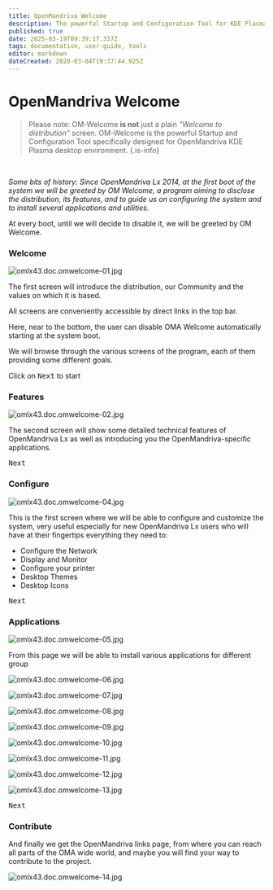 ```yaml
---
title: OpenMandriva Welcome
description: The powerful Startup and Configuration Tool for KDE Plasma
published: true
date: 2025-03-19T09:39:17.337Z
tags: documentation, user-guide, tools
editor: markdown
dateCreated: 2020-03-04T19:37:44.925Z
---
```


# OpenMandriva Welcome

> Please note: OM-Welcome **is not** just a plain *"Welcome to distribution"* screen.
> OM-Welcome is the powerful Startup and Configuration Tool specifically designed for OpenMandriva KDE Plasma desktop environment.
{.is-info}

<br>

*Some bits of history:
Since OpenMandriva Lx 2014, at the first boot of the system we will be greeted by OM Welcome, a program aiming to disclose the distribution, its features, and to guide us on configuring the system and to install several applications and utilities.*
<br>

At every boot, until we will decide to disable it, we will be greeted by OM Welcome.
<br>

### Welcome

![omlx43.doc.omwelcome-01.jpg](/images/omlx43.doc.omwelcome-01.jpg)

The first screen will introduce the distribution, our Community and the values on which it is based.

All screens are conveniently accessible by direct links in the top bar.

Here, near to the bottom, the user can disable OMA Welcome automatically starting at the system boot.

We will browse through the various screens of the program, each of them providing some different goals.

Click on <kbd>Next</kbd> to start
<br>

### Features

![omlx43.doc.omwelcome-02.jpg](/images/omlx43.doc.omwelcome-02.jpg)

The second screen will show some detailed technical features of OpenMandriva Lx as well as introducing you the OpenMandriva-specific applications.

 <kbd>Next</kbd>
 <br>
 
 ### Configure

![omlx43.doc.omwelcome-04.jpg](/images/omlx43.doc.omwelcome-04.jpg)

This is the first screen where we will be able to configure and customize the system, very useful especially for new OpenMandriva Lx users who will have at their fingertips everything they need to:

- Configure the Network
- Display and Monitor
- Configure your printer
- Desktop Themes
- Desktop Icons

 <kbd>Next</kbd>
 <br>
 
 ### Applications

![omlx43.doc.omwelcome-05.jpg](/images/omlx43.doc.omwelcome-05.jpg)

From this page we will be able to install various applications for different group

![omlx43.doc.omwelcome-06.jpg](/images/omlx43.doc.omwelcome-06.jpg)

![omlx43.doc.omwelcome-07.jpg](/images/omlx43.doc.omwelcome-07.jpg)

![omlx43.doc.omwelcome-08.jpg](/images/omlx43.doc.omwelcome-08.jpg)

![omlx43.doc.omwelcome-09.jpg](/images/omlx43.doc.omwelcome-09.jpg)

![omlx43.doc.omwelcome-10.jpg](/images/omlx43.doc.omwelcome-10.jpg)

![omlx43.doc.omwelcome-11.jpg](/images/omlx43.doc.omwelcome-11.jpg)

![omlx43.doc.omwelcome-12.jpg](/images/omlx43.doc.omwelcome-12.jpg)

![omlx43.doc.omwelcome-13.jpg](/images/omlx43.doc.omwelcome-13.jpg)

 <kbd>Next</kbd>
 <br>

### Contribute

And finally we get the OpenMandriva links page, from where you can reach all parts of the OMA wide world, and maybe you will find your way to contribute to the project.

![omlx43.doc.omwelcome-14.jpg](/images/omlx43.doc.omwelcome-14.jpg)



